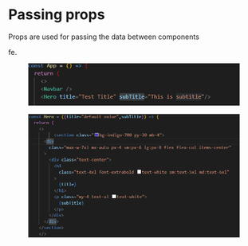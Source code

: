 # Passing props

Props are used for passing the data between components

fe.

<figure><img src="../.gitbook/assets/image (72).png" alt=""><figcaption></figcaption></figure>

<figure><img src="../.gitbook/assets/image (71).png" alt=""><figcaption></figcaption></figure>
